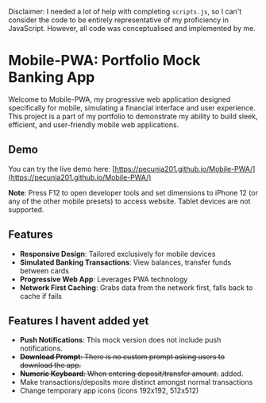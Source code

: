 Disclaimer: I needed a lot of help with completing ``scripts.js``, so I can't consider the code to be entirely representative of my proficiency in JavaScript. However, all code was conceptualised and implemented by me.

# Mobile-PWA: Portfolio Mock Banking App

Welcome to Mobile-PWA, my progressive web application designed specifically for mobile, simulating a financial interface and user experience. This project is a part of my portfolio to demonstrate my ability to build sleek, efficient, and user-friendly mobile web applications.

## Demo

You can try the live demo here: [https://pecunia201.github.io/Mobile-PWA/](https://pecunia201.github.io/Mobile-PWA/)

**Note**: Press F12 to open developer tools and set dimensions to iPhone 12 (or any of the other mobile presets) to access website. Tablet devices are not supported.

## Features

- **Responsive Design**: Tailored exclusively for mobile devices
- **Simulated Banking Transactions**: View balances, transfer funds between cards
- **Progressive Web App**: Leverages PWA technology
- **Network First Caching**: Grabs data from the network first, falls back to cache if fails

## Features I havent added yet

- **Push Notifications**: This mock version does not include push notifications.
- ~~**Download Prompt**: There is no custom prompt asking users to download the app.~~
- ~~**Numeric Keyboard**: When entering deposit/transfer amount.~~ added.
- Make transactions/deposits more distinct amongst normal transactions
- Change temporary app icons (icons 192x192, 512x512)
